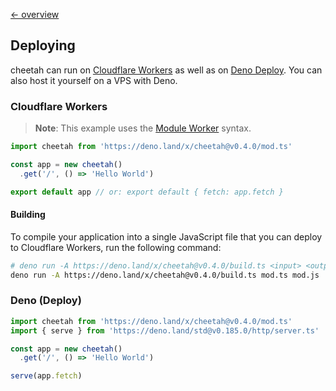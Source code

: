 [← overview](https://github.com/azurystudio/cheetah/blob/dev/guide/index.md)

## Deploying

cheetah can run on [Cloudflare Workers](https://workers.cloudflare.com) as well as on [Deno Deploy](https://deno.com/deploy). You can also host it yourself on a VPS with Deno.

### Cloudflare Workers

> **Note**: This example uses the [Module Worker](https://blog.cloudflare.com/workers-javascript-modules) syntax.

```ts
import cheetah from 'https://deno.land/x/cheetah@v0.4.0/mod.ts'

const app = new cheetah()
  .get('/', () => 'Hello World')

export default app // or: export default { fetch: app.fetch }
```

#### Building

To compile your application into a single JavaScript file that you can deploy to Cloudflare Workers, run the following command:

```bash
# deno run -A https://deno.land/x/cheetah@v0.4.0/build.ts <input> <output>
deno run -A https://deno.land/x/cheetah@v0.4.0/build.ts mod.ts mod.js
```

### Deno (Deploy)

```ts
import cheetah from 'https://deno.land/x/cheetah@v0.4.0/mod.ts'
import { serve } from 'https://deno.land/std@v0.185.0/http/server.ts'

const app = new cheetah()
  .get('/', () => 'Hello World')

serve(app.fetch)
```
